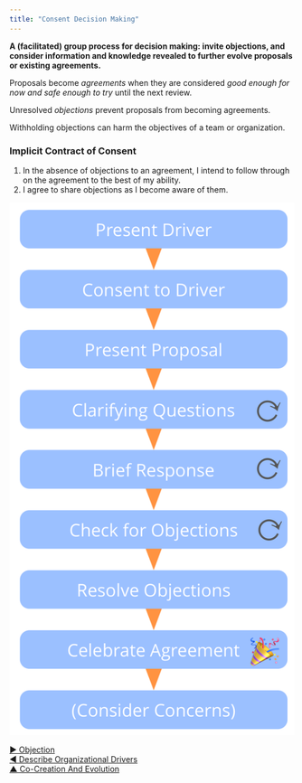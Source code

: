 ```yaml
---
title: "Consent Decision Making"
---
```




**A (facilitated) group process for decision making: invite objections, and consider information and knowledge revealed to further evolve proposals or existing agreements.**

Proposals become <dfn data-info="Agreement: An agreed upon guideline, process or protocol designed to guide the flow of value.">agreements</dfn> when they are considered _good enough for now and safe enough to try_ until the next review.

Unresolved <dfn data-info="Objection: A _reason_ — relating to a proposal, decision, existing agreement or action — that reveals unintended consequences, or viable ways to improve.">objections</dfn> prevent proposals from becoming agreements.

Withholding objections can harm the objectives of a team or organization.

### Implicit Contract of Consent

1.   In the absence of objections to an agreement, I intend to follow through on the agreement to the best of my ability.
2.   I agree to share objections as I become aware of them.

![Consent Decision Making](img/agreements/consent-decision-making.png)


[&#9654; Objection](objection.html)<br/>[&#9664; Describe Organizational Drivers](describe-organizational-drivers.html)<br/>[&#9650; Co-Creation And Evolution](co-creation-and-evolution.html)

